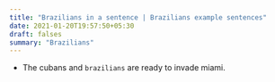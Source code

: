 ```yaml
---
title: "Brazilians in a sentence | Brazilians example sentences"
date: 2021-01-20T19:57:50+05:30
draft: falses
summary: "Brazilians"
---
```

- The cubans and `brazilians` are ready to invade miami.
                 
